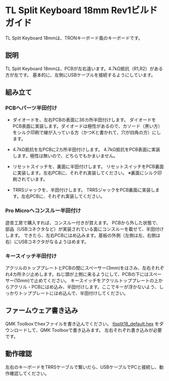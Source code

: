 # TL Split Keyboard 18mm Rev1ビルドガイド

TL Split Keyboard 18mmは、TRONキーボード風のキーボードです。

## 説明
TL Split Keyboard 18mmは、PCBが左右違います。4.7kΩ抵抗（R1,R2）がある方が左です。
基本的に、左側にUSBケーブルを接続するようにしています。

## 組み立て
### PCBへパーツ半田付け
- ダイオードを、左右PCBの表面に36カ所半田付けします。
ダイオードをPCB表面に実装します。ダイオードは極性があるので、カソード（黒い方）をシルク印刷で線が入っている方（かつKと書かれて、穴が四角の方）にします。

- 4.7kΩ抵抗を左PCBに2カ所半田付けします。
4.7kΩ抵抗をPCB表面に実装します。極性は無いので、どちらでもかまいません。

- リセットスイッチを、裏面に半田付けします。
リセットスイッチをPCB裏面に実装します。左右PCBに、それぞれ実装してください。
※裏面にシルク印刷されています。

- TRRSジャックを、半田付けします。
TRRSジャックをPCB裏面に実装します。左右PCBに、それぞれ実装してください。

### Pro Microへコンスルー半田付け
遊舎工房で購入すれば、コンスルー付きが買えます。
PCBから外した状態で、部品（USBコネクタなど）が実装されている面にコンスルーを載せて、半田付けします。
できたら、左右PCBにはめ込みます。基板の外側（左側は左、右側は右）にUSBコネクタがなるようはめます。

### キースイッチ半田付け
アクリルのトッププレートとPCBの間にスペーサー(3mm)をはさみ、左右それぞれ4カ所ネジ止めします。ねじ頭が上側に来るようにして、PCBの下にはスペーサー(10mm)で止めてください。
キースイッチをアクリルトッププレートの上からアクリル・PCBにはめ込み、半田付けします。ここでキーが浮かないよう、しっかりトッププレートにはめ込んで、半田付けしてください。

## ファームウェア書き込み
QMK Toolboxでhexファイルを書き込んでください。
[tlsplit18_default.hex](https://github.com/satromi/tlsplit18_rev0/blob/master/hex/tlsplit18_default.hex) をダウンロードして、QMK Toolboxで書き込みます。
左右それぞれ書き込みが必要です。

## 動作確認

左右のキーボードをTRRSケーブルで繋いだら、USBケーブルでPCと接続し、動作確認してください。
